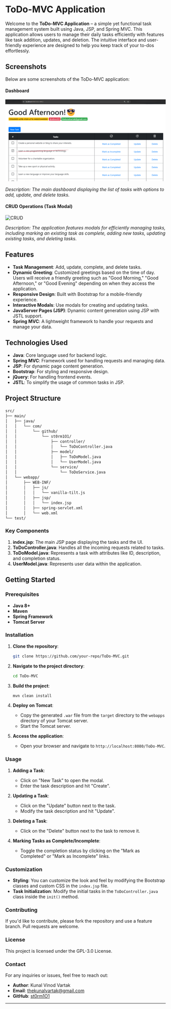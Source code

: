 # ToDo-MVC Application

Welcome to the **ToDo-MVC Application** – a simple yet functional task management system built using Java, JSP, and Spring MVC. This application allows users to manage their daily tasks efficiently with features like task addition, updates, and deletion. The intuitive interface and user-friendly experience are designed to help you keep track of your to-dos effortlessly.

## Screenshots

Below are some screenshots of the ToDo-MVC application:

#### Dashboard

![Dashboard](images/screenshot-dashboard.png)

*Description: The main dashboard displaying the list of tasks with options to add, update, and delete tasks.*

#### CRUD Operations (Task Modal)

![CRUD](images/screenshot-crud.gif)

*Description: The application features modals for efficiently managing tasks, including marking an existing task as complete, adding new tasks, updating existing tasks, and deleting tasks.*

## Features

- **Task Management**: Add, update, complete, and delete tasks.
- **Dynamic Greeting**: Customized greetings based on the time of day. Users will receive a friendly greeting such as "Good Morning," "Good Afternoon," or "Good Evening" depending on when they access the application.
- **Responsive Design**: Built with Bootstrap for a mobile-friendly experience.
- **Interactive Modals**: Use modals for creating and updating tasks.
- **JavaServer Pages (JSP)**: Dynamic content generation using JSP with JSTL support.
- **Spring MVC**: A lightweight framework to handle your requests and manage your data.

## Technologies Used

- **Java**: Core language used for backend logic.
- **Spring MVC**: Framework used for handling requests and managing data.
- **JSP**: For dynamic page content generation.
- **Bootstrap**: For styling and responsive design.
- **jQuery**: For handling frontend events.
- **JSTL**: To simplify the usage of common tasks in JSP.

## Project Structure

```
src/
├── main/
│   ├── java/
│   │   └── com/
│   │       └── github/
│   │           └── st0rm1O1/
│   │               ├── controller/
│   │               │   └── ToDoController.java
│   │               ├── model/
│   │               │   ├── ToDoModel.java
│   │               │   └── UserModel.java
│   │               └── service/
│   │                   └── ToDoService.java
│   └── webapp/
│       ├── WEB-INF/
│       │   ├── js/
│       │   │   └── vanilla-tilt.js
│       │   ├── jsp/
│       │   │   └── index.jsp
│       │   ├── spring-servlet.xml
│       │   └── web.xml
└── test/
```

### Key Components

1. **index.jsp**: The main JSP page displaying the tasks and the UI.
2. **ToDoController.java**: Handles all the incoming requests related to tasks.
3. **ToDoModel.java**: Represents a task with attributes like ID, description, and completion status.
4. **UserModel.java**: Represents user data within the application.

## Getting Started

### Prerequisites

- **Java 8+**
- **Maven**
- **Spring Framework**
- **Tomcat Server**

### Installation

1. **Clone the repository**:
   ```bash
   git clone https://github.com/your-repo/ToDo-MVC.git
   ```

2. **Navigate to the project directory**:
   ```bash
   cd ToDo-MVC
   ```

3. **Build the project**:
   ```bash
   mvn clean install
   ```

4. **Deploy on Tomcat**:
    - Copy the generated `.war` file from the `target` directory to the `webapps` directory of your Tomcat server.
    - Start the Tomcat server.

5. **Access the application**:
    - Open your browser and navigate to `http://localhost:8080/ToDo-MVC`.

### Usage

1. **Adding a Task**:
    - Click on "New Task" to open the modal.
    - Enter the task description and hit "Create".

2. **Updating a Task**:
    - Click on the "Update" button next to the task.
    - Modify the task description and hit "Update".

3. **Deleting a Task**:
    - Click on the "Delete" button next to the task to remove it.

4. **Marking Tasks as Complete/Incomplete**:
    - Toggle the completion status by clicking on the "Mark as Completed" or "Mark as Incomplete" links.

### Customization

- **Styling**: You can customize the look and feel by modifying the Bootstrap classes and custom CSS in the `index.jsp` file.
- **Task Initialization**: Modify the initial tasks in the `ToDoController.java` class inside the `init()` method.

### Contributing

If you'd like to contribute, please fork the repository and use a feature branch. Pull requests are welcome.

### License

This project is licensed under the GPL-3.0 License.

### Contact

For any inquiries or issues, feel free to reach out:

- **Author**: Kunal Vinod Vartak
- **Email**: thekunalvartak@gmail.com
- **GitHub**: [st0rm1O1](https://github.com/st0rm1O1)

---